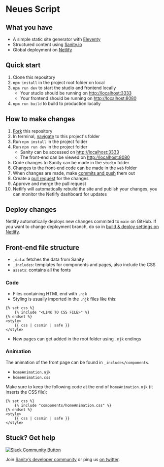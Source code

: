 # Neues Script

## What you have

- A simple static site generator with [Eleventy](https://11ty.io)
- Structured content using [Sanity.io](https://www.sanity.io)
- Global deployment on [Netlify](https://netlify.com)

## Quick start

1. Clone this repository
2. `npm install` in the project root folder on local
3. `npm run dev` to start the studio and frontend locally
   - Your studio should be running on [http://localhost:3333](http://localhost:3333)
   - Your frontend should be running on [http://localhost:8080](http://localhost:8080)
4. `npm run build` to build to production locally

## How to make changes
1. [Fork](https://docs.github.com/en/github/getting-started-with-github/fork-a-repo) this repository
2. In terminal, [navigate](https://www.macworld.com/article/2042378/master-the-command-line-navigating-files-and-folders.html) to this project's folder
3. Run `npm install` in the project folder
4. Run `npm run dev` in the project folder
   - Sanity can be accessed on [http://localhost:3333](http://localhost:3333)
   - The front-end can be viewed on [http://localhost:8080](http://localhost:8080)
5. Code changes to Sanity can be made in the `studio` folder
6. Changes to the front-end code can be made in the `web` folder
7. When changes are made, make [commits and push](https://readwrite.com/2013/10/02/github-for-beginners-part-2/) them out
8. Create a [pull request](https://docs.github.com/en/github/collaborating-with-issues-and-pull-requests/about-pull-requests) for the changes
9. Approve and merge the pull request
10. Netlify will automatically rebuild the site and publish your changes, you can monitor the Netlify dashboard for updates

## Deploy changes

Netlify automatically deploys new changes commited to `main` on GitHub. If you want to change deployment branch, do so in [build & deploy settings on Netlify](https://www.netlify.com/docs/continuous-deployment/#branches-deploys).

## Front-end file structure
- `_data`: fetches the data from Sanity
- `_includes`: templates for components and pages, also include the CSS
- `assets`: contains all the fonts

### Code
- Files containing HTML end with `.njk`
- Styling is usually imported in the `.njk` files like this:
```
{% set css %}
    {% include "<LINK TO CSS FILE>" %} 
{% endset %}
<style>
    {{ css | cssmin | safe }}
</style>
```
- New pages can get added in the root folder using `.njk` endings

### Animation
The animation of the front page can be found in `_includes/components`.
- `homeAnimation.njk`
- `homeAnimation.css`

Make sure to keep the following code at the end of `homeAnimation.njk` (it inserts the CSS file):
```
{% set css %}
    {% include "components/homeAnimation.css" %}
{% endset %}
<style>
    {{ css | cssmin | safe }}
</style>
```


## Stuck? Get help

[![Slack Community Button](https://slack.sanity.io/badge.svg)](https://slack.sanity.io/)

Join [Sanity’s developer community](https://slack.sanity.io) or ping us [on twitter](https://twitter.com/sanity_io).
